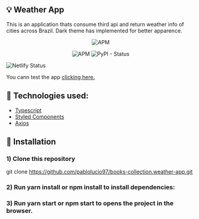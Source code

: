 
## :bulb: Weather App

This is an application thats consume third api and return weather info of cities across Brazil. Dark theme has implemented for better apparence.

<p align="center">
  <img alt="APM" src="https://im4.ezgif.com/tmp/ezgif-4-cde7a155ad17.gif"> 
</p>


<p align="center">
  <img alt="APM" src="https://img.shields.io/apm/l/vim-mode"> <img alt="PyPI - Status" src="https://img.shields.io/pypi/status/Django">
</p>

<img src="https://camo.githubusercontent.com/ec949759049d31c09d2e91fad770dfbd55b0b077ed312f6ef073626bffa3f877/68747470733a2f2f6170692e6e65746c6966792e636f6d2f6170692f76312f6261646765732f32623464323830342d383236362d346132372d623938382d3635653934393166313638632f6465706c6f792d737461747573" alt="Netlify Status" data-canonical-src="https://api.netlify.com/api/v1/badges/2b4d2804-8266-4a27-b988-65e9491f168c/deploy-status" style="max-width:100%;">

You cann test the app [clicking here.](https://6016bab54133dca4b4519c78--weather-app-pablolucio97.netlify.app/)



## :rocket: Technologies used:

* [Typescript](https://www.typescriptlang.org/docs/)
* [Styled Components](https://styled-components.com/docs)
* [Axios](https://github.com/axios/axios)



## :wrench: Installation

### 1) Clone this repository
 git clone https://github.com/pablolucio97/books-collection.weather-app.git

### 2) Run yarn install or npm install to install dependencies:

 
### 3) Run yarn start or npm start to opens the project in the browser.

